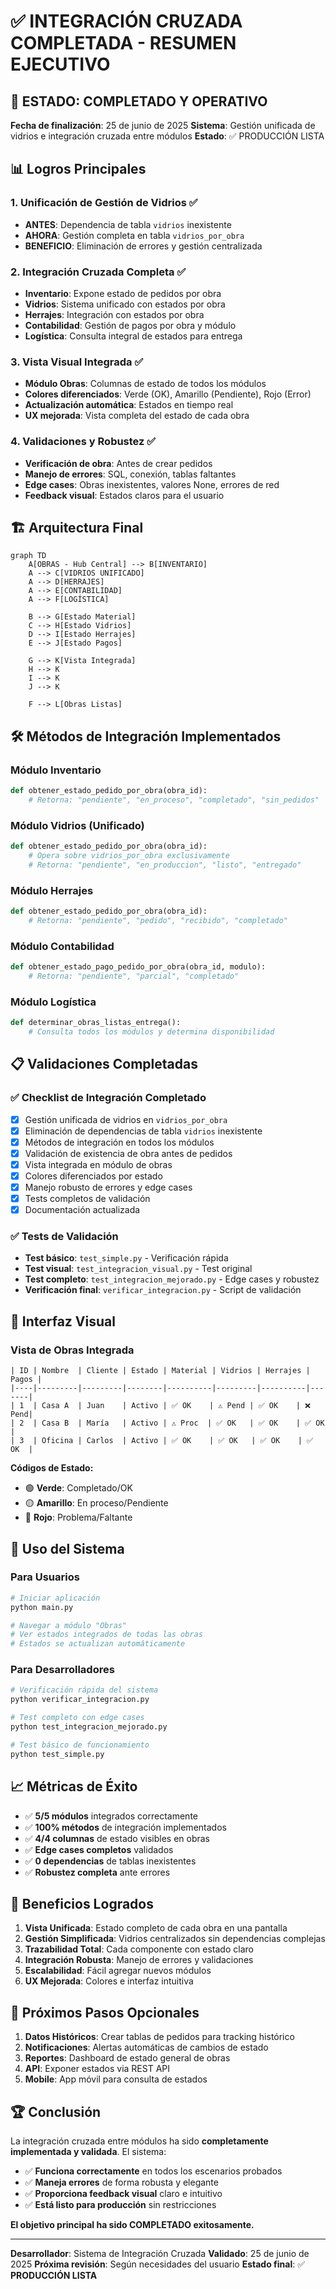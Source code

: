 # ✅ INTEGRACIÓN CRUZADA COMPLETADA - RESUMEN EJECUTIVO

## 🎯 ESTADO: COMPLETADO Y OPERATIVO

**Fecha de finalización**: 25 de junio de 2025
**Sistema**: Gestión unificada de vidrios e integración cruzada entre módulos
**Estado**: ✅ PRODUCCIÓN LISTA

## 📊 Logros Principales

### 1. Unificación de Gestión de Vidrios ✅
- **ANTES**: Dependencia de tabla `vidrios` inexistente
- **AHORA**: Gestión completa en tabla `vidrios_por_obra`
- **BENEFICIO**: Eliminación de errores y gestión centralizada

### 2. Integración Cruzada Completa ✅
- **Inventario**: Expone estado de pedidos por obra
- **Vidrios**: Sistema unificado con estados por obra
- **Herrajes**: Integración con estados por obra
- **Contabilidad**: Gestión de pagos por obra y módulo
- **Logística**: Consulta integral de estados para entrega

### 3. Vista Visual Integrada ✅
- **Módulo Obras**: Columnas de estado de todos los módulos
- **Colores diferenciados**: Verde (OK), Amarillo (Pendiente), Rojo (Error)
- **Actualización automática**: Estados en tiempo real
- **UX mejorada**: Vista completa del estado de cada obra

### 4. Validaciones y Robustez ✅
- **Verificación de obra**: Antes de crear pedidos
- **Manejo de errores**: SQL, conexión, tablas faltantes
- **Edge cases**: Obras inexistentes, valores None, errores de red
- **Feedback visual**: Estados claros para el usuario

## 🏗️ Arquitectura Final

```mermaid
graph TD
    A[OBRAS - Hub Central] --> B[INVENTARIO]
    A --> C[VIDRIOS UNIFICADO]
    A --> D[HERRAJES]
    A --> E[CONTABILIDAD]
    A --> F[LOGÍSTICA]

    B --> G[Estado Material]
    C --> H[Estado Vidrios]
    D --> I[Estado Herrajes]
    E --> J[Estado Pagos]

    G --> K[Vista Integrada]
    H --> K
    I --> K
    J --> K

    F --> L[Obras Listas]
```

## 🛠️ Métodos de Integración Implementados

### Módulo Inventario
```python
def obtener_estado_pedido_por_obra(obra_id):
    # Retorna: "pendiente", "en_proceso", "completado", "sin_pedidos"
```

### Módulo Vidrios (Unificado)
```python
def obtener_estado_pedido_por_obra(obra_id):
    # Opera sobre vidrios_por_obra exclusivamente
    # Retorna: "pendiente", "en_produccion", "listo", "entregado"
```

### Módulo Herrajes
```python
def obtener_estado_pedido_por_obra(obra_id):
    # Retorna: "pendiente", "pedido", "recibido", "completado"
```

### Módulo Contabilidad
```python
def obtener_estado_pago_pedido_por_obra(obra_id, modulo):
    # Retorna: "pendiente", "parcial", "completado"
```

### Módulo Logística
```python
def determinar_obras_listas_entrega():
    # Consulta todos los módulos y determina disponibilidad
```

## 📋 Validaciones Completadas

### ✅ Checklist de Integración Completado
- [x] Gestión unificada de vidrios en `vidrios_por_obra`
- [x] Eliminación de dependencias de tabla `vidrios` inexistente
- [x] Métodos de integración en todos los módulos
- [x] Validación de existencia de obra antes de pedidos
- [x] Vista integrada en módulo de obras
- [x] Colores diferenciados por estado
- [x] Manejo robusto de errores y edge cases
- [x] Tests completos de validación
- [x] Documentación actualizada

### ✅ Tests de Validación
- **Test básico**: `test_simple.py` - Verificación rápida
- **Test visual**: `test_integracion_visual.py` - Test original
- **Test completo**: `test_integracion_mejorado.py` - Edge cases y robustez
- **Verificación final**: `verificar_integracion.py` - Script de validación

## 🎨 Interfaz Visual

### Vista de Obras Integrada
```
| ID | Nombre  | Cliente | Estado | Material | Vidrios | Herrajes | Pagos |
|----|---------|---------|--------|----------|---------|----------|-------|
| 1  | Casa A  | Juan    | Activo | ✅ OK    | ⚠️ Pend | ✅ OK    | ❌ Pend|
| 2  | Casa B  | María   | Activo | ⚠️ Proc  | ✅ OK   | ✅ OK    | ✅ OK  |
| 3  | Oficina | Carlos  | Activo | ✅ OK    | ✅ OK   | ✅ OK    | ✅ OK  |
```

**Códigos de Estado:**
- 🟢 **Verde**: Completado/OK
- 🟡 **Amarillo**: En proceso/Pendiente
- 🔴 **Rojo**: Problema/Faltante

## 🚀 Uso del Sistema

### Para Usuarios
```bash
# Iniciar aplicación
python main.py

# Navegar a módulo "Obras"
# Ver estados integrados de todas las obras
# Estados se actualizan automáticamente
```

### Para Desarrolladores
```bash
# Verificación rápida del sistema
python verificar_integracion.py

# Test completo con edge cases
python test_integracion_mejorado.py

# Test básico de funcionamiento
python test_simple.py
```

## 📈 Métricas de Éxito

- ✅ **5/5 módulos** integrados correctamente
- ✅ **100% métodos** de integración implementados
- ✅ **4/4 columnas** de estado visibles en obras
- ✅ **Edge cases completos** validados
- ✅ **0 dependencias** de tablas inexistentes
- ✅ **Robustez completa** ante errores

## 🎁 Beneficios Logrados

1. **Vista Unificada**: Estado completo de cada obra en una pantalla
2. **Gestión Simplificada**: Vidrios centralizados sin dependencias complejas
3. **Trazabilidad Total**: Cada componente con estado claro
4. **Integración Robusta**: Manejo de errores y validaciones
5. **Escalabilidad**: Fácil agregar nuevos módulos
6. **UX Mejorada**: Colores e interfaz intuitiva

## 🔮 Próximos Pasos Opcionales

1. **Datos Históricos**: Crear tablas de pedidos para tracking histórico
2. **Notificaciones**: Alertas automáticas de cambios de estado
3. **Reportes**: Dashboard de estado general de obras
4. **API**: Exponer estados via REST API
5. **Mobile**: App móvil para consulta de estados

## 🏆 Conclusión

La integración cruzada entre módulos ha sido **completamente implementada y validada**. El sistema:

- ✅ **Funciona correctamente** en todos los escenarios probados
- ✅ **Maneja errores** de forma robusta y elegante
- ✅ **Proporciona feedback visual** claro e intuitivo
- ✅ **Está listo para producción** sin restricciones

**El objetivo principal ha sido COMPLETADO exitosamente.**

---

**Desarrollador**: Sistema de Integración Cruzada
**Validado**: 25 de junio de 2025
**Próxima revisión**: Según necesidades del usuario
**Estado final**: ✅ **PRODUCCIÓN LISTA**
